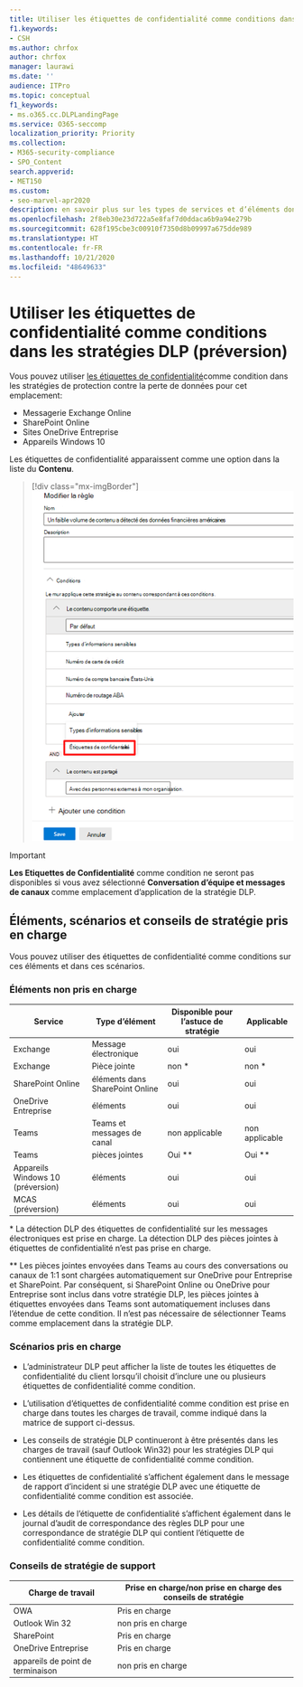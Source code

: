 ```yaml
---
title: Utiliser les étiquettes de confidentialité comme conditions dans les stratégies DLP (préversion)
f1.keywords:
- CSH
ms.author: chrfox
author: chrfox
manager: laurawi
ms.date: ''
audience: ITPro
ms.topic: conceptual
f1_keywords:
- ms.o365.cc.DLPLandingPage
ms.service: O365-seccomp
localization_priority: Priority
ms.collection:
- M365-security-compliance
- SPO_Content
search.appverid:
- MET150
ms.custom:
- seo-marvel-apr2020
description: en savoir plus sur les types de services et d’éléments dont vous pouvez utiliser les étiquettes de confidentialité comme conditions dans les stratégies DLP
ms.openlocfilehash: 2f8eb30e23d722a5e8faf7d0ddaca6b9a94e279b
ms.sourcegitcommit: 628f195cbe3c00910f7350d8b09997a675dde989
ms.translationtype: HT
ms.contentlocale: fr-FR
ms.lasthandoff: 10/21/2020
ms.locfileid: "48649633"
---
```

# <a name="use-sensitivity-labels-as-conditions-in-dlp-policies-preview"></a>Utiliser les étiquettes de confidentialité comme conditions dans les stratégies DLP (préversion)

Vous pouvez utiliser [ les étiquettes de confidentialité](sensitivity-labels.md)comme condition dans les stratégies de protection contre la perte de données pour cet emplacement:

- Messagerie Exchange Online
- SharePoint Online
- Sites OneDrive Entreprise
- Appareils Windows 10

Les étiquettes de confidentialité apparaissent comme une option dans la liste du **Contenu**.

> [!div class="mx-imgBorder"]
> ![étiquette de confidentialité comme condition](../media/dlp-sensitivity-label-as-a-condition.png)

> [!IMPORTANT]
> **Les Etiquettes de Confidentialité** comme condition ne seront pas disponibles si vous avez sélectionné **Conversation d’équipe et messages de canaux** comme emplacement d’application de la stratégie DLP.


## <a name="supported-items-scenarios-and-policy-tips"></a>Éléments, scénarios et conseils de stratégie pris en charge

Vous pouvez utiliser des étiquettes de confidentialité comme conditions sur ces éléments et dans ces scénarios.

### <a name="supported-items"></a>Éléments non pris en charge 

|Service  |Type d’élément  |Disponible pour l’astuce de stratégie  |Applicable  |
|---------|---------|---------|---------|
|Exchange    |Message électronique         |oui         |oui         |
|Exchange    |Pièce jointe         |non *         |non *         |
|SharePoint Online     |éléments dans SharePoint Online         |oui         |oui         |
|OneDrive Entreprise     |éléments         |oui         |oui         |
|Teams     |Teams et messages de canal         |non applicable         |non applicable         |
|Teams     |pièces jointes         |Oui **         |Oui **         |
|Appareils Windows 10 (préversion)     |éléments         |oui         |oui         |
|MCAS (préversion) |éléments         |oui         |oui         |

\* La détection DLP des étiquettes de confidentialité sur les messages électroniques est prise en charge. La détection DLP des pièces jointes à étiquettes de confidentialité n’est pas prise en charge.

\** Les pièces jointes envoyées dans Teams au cours des conversations ou canaux de 1:1 sont chargées automatiquement sur OneDrive pour Entreprise et SharePoint. Par conséquent, si SharePoint Online ou OneDrive pour Entreprise sont inclus dans votre stratégie DLP, les pièces jointes à étiquettes envoyées dans Teams sont automatiquement incluses dans l’étendue de cette condition. Il n’est pas nécessaire de sélectionner Teams comme emplacement dans la stratégie DLP.

### <a name="supported-scenarios"></a>Scénarios pris en charge

- L’administrateur DLP peut afficher la liste de toutes les étiquettes de confidentialité du client lorsqu’il choisit d’inclure une ou plusieurs étiquettes de confidentialité comme condition.

- L’utilisation d’étiquettes de confidentialité comme condition est prise en charge dans toutes les charges de travail, comme indiqué dans la matrice de support ci-dessus.

- Les conseils de stratégie DLP continueront à être présentés dans les charges de travail (sauf Outlook Win32) pour les stratégies DLP qui contiennent une étiquette de confidentialité comme condition.

- Les étiquettes de confidentialité s’affichent également dans le message de rapport d’incident si une stratégie DLP avec une étiquette de confidentialité comme condition est associée.

- Les détails de l’étiquette de confidentialité s’affichent également dans le journal d’audit de correspondance des règles DLP pour une correspondance de stratégie DLP qui contient l’étiquette de confidentialité comme condition.


### <a name="support-policy-tips"></a>Conseils de stratégie de support


|Charge de travail  |Prise en charge/non prise en charge des conseils de stratégie  |
|---------|---------|
|OWA |    Pris en charge     |
|Outlook Win 32    |  non pris en charge       |
|SharePoint   |   Pris en charge      |
|OneDrive Entreprise    |    Pris en charge     |
|appareils de point de terminaison   |  non pris en charge       |
